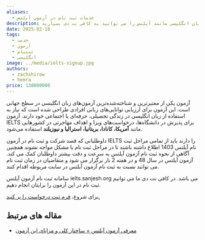 ```yaml
---
aliases:
  - خدمات ثبت نام در آزمون آیلتس
description: ثبت نام در آزمون های بین المللی زبان انگلیسی مانند آیلتس را می توانید به کافی نت دی بسپارید.
date: 2025-02-18
tags:
  - خدمت
  - آزمون
  - ثبتنام
  - انگلیسی
image: ../media/ielts-signup.jpg
authors:
  - zachshirow
  - hemra
price: 138000000
---
```



آزمون یکی از معتبرترین و شناخته‌شده‌ترین آزمون‌های زبان انگلیسی در سطح جهانی است. این آزمون برای ارزیابی توانایی‌های زبانی افرادی طراحی شده است که نیاز به استفاده از زبان انگلیسی در زندگی تحصیلی، حرفه‌ای یا اجتماعی خود دارند. آزمون IELTS برای پذیرش در دانشگاه‌ها، درخواست‌های ویزا و اهداف مهاجرتی در کشورهایی مانند **آمریکا، کانادا، بریتانیا، استرالیا و نیوزیلند** استفاده می‌شود.

داوطلبانی که قصد شرکت و ثبت نام در آزمون IELTS را دارند باید از تمامی مراحل ثبت نام آیلتس 1403 اطلاع  داشته باشند تا در مراحل ثبت نام با مشکل مواجه نشوند همچنین  آگاهی از نحوه ثبت نام آزمون آیلتس به سرعت و دقت بیشتر داوطلبان کمک می کند. آزمون آیلتس در سال 48 و در هفته 2 بار برگزار می شود و متقاضیان در زمان ثبت نام می توانند نسبت به ثبت نام  آزمون آیلتس در سایت مربوطه اقدام کنند.

سامانه ثبت نام آزمون آیلتس ielts.sanjesh.org می باشد. در کافی نت دی ما می توانیم ثبت نام در این آزمون را برایتان انجام دهیم. 

برای شروع، [فرم ثبت درخواست را پر کنید. ](#lead)

## مقاله های مرتبط

- [معرفی آزمون آیلتس + ساختار کلی و مزایای این آزمون](../blog/ielts-exam.md)